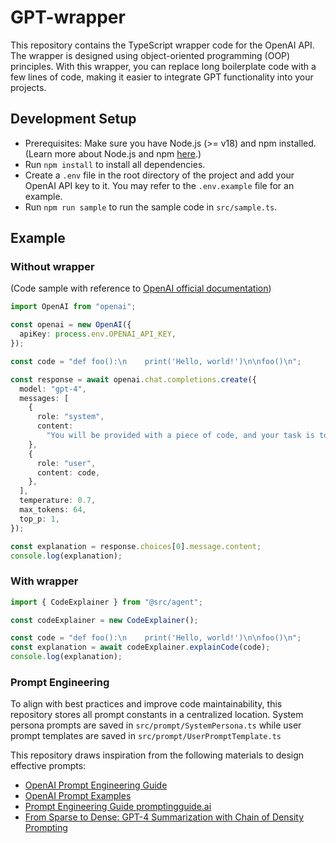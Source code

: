 # GPT-wrapper

This repository contains the TypeScript wrapper code for the OpenAI API. The wrapper is designed using object-oriented programming (OOP) principles. With this wrapper, you can replace long boilerplate code with a few lines of code, making it easier to integrate GPT functionality into your projects.

## Development Setup

- Prerequisites: Make sure you have Node.js (>= v18) and npm installed. (Learn more about Node.js and npm [here](https://docs.npmjs.com/downloading-and-installing-node-js-and-npm).)
- Run `npm install` to install all dependencies.
- Create a `.env` file in the root directory of the project and add your OpenAI API key to it. You may refer to the `.env.example` file for an example.
- Run `npm run sample` to run the sample code in `src/sample.ts`.

## Example

### Without wrapper

(Code sample with reference to [OpenAI official documentation](https://platform.openai.com/examples/default-explain-code))

```typescript
import OpenAI from "openai";

const openai = new OpenAI({
  apiKey: process.env.OPENAI_API_KEY,
});

const code = "def foo():\n    print('Hello, world!')\n\nfoo()\n";

const response = await openai.chat.completions.create({
  model: "gpt-4",
  messages: [
    {
      role: "system",
      content:
        "You will be provided with a piece of code, and your task is to explain it in a concise way.",
    },
    {
      role: "user",
      content: code,
    },
  ],
  temperature: 0.7,
  max_tokens: 64,
  top_p: 1,
});

const explanation = response.choices[0].message.content;
console.log(explanation);
```

### With wrapper

```typescript
import { CodeExplainer } from "@src/agent";

const codeExplainer = new CodeExplainer();

const code = "def foo():\n    print('Hello, world!')\n\nfoo()\n";
const explanation = await codeExplainer.explainCode(code);
console.log(explanation);
```

### Prompt Engineering
To align with best practices and improve code maintainability, this repository stores all prompt constants in a centralized location.  System persona prompts are saved in `src/prompt/SystemPersona.ts` while user prompt templates are saved in `src/prompt/UserPromptTemplate.ts`

This repository draws inspiration from the following materials to design effective prompts:
- [OpenAI Prompt Engineering Guide](https://platform.openai.com/docs/guides/prompt-engineering)
- [OpenAI Prompt Examples](https://platform.openai.com/examples)
- [Prompt Engineering Guide promptingguide.ai](https://www.promptingguide.ai/)
- [From Sparse to Dense: GPT-4 Summarization with Chain of Density Prompting](https://arxiv.org/pdf/2309.04269.pdf)